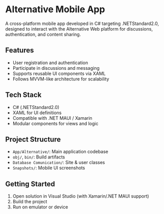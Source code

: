 # Alternative Mobile App

A cross-platform mobile app developed in C# targeting .NETStandard2.0, designed to interact with the Alternative Web platform for discussions, authentication, and content sharing.

## Features

- User registration and authentication
- Participate in discussions and messaging
- Supports reusable UI components via XAML
- Follows MVVM-like architecture for scalability

## Tech Stack

- C# (.NETStandard2.0)
- XAML for UI definitions
- Compatible with .NET MAUI / Xamarin
- Modular components for views and logic

## Project Structure

- `App/Alternative/`: Main application codebase
- `obj/`, `bin/`: Build artifacts
- `Database Comunication/`: Site & user classes
- `Snapshots/`: Mobile UI screenshots

## Getting Started

1. Open solution in Visual Studio (with Xamarin/.NET MAUI support)
2. Build the project
3. Run on emulator or device
